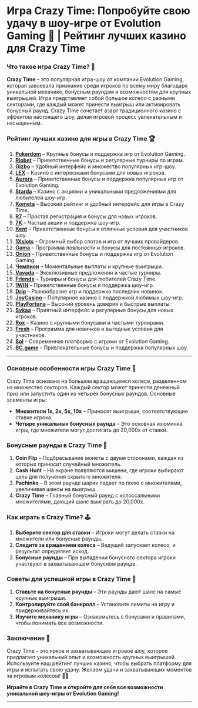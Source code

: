 # Игра Crazy Time: Попробуйте свою удачу в шоу-игре от Evolution Gaming 🎉 | Рейтинг лучших казино для Crazy Time  

### Что такое игра Crazy Time? 🎯

**Crazy Time** – это популярная игра-шоу от компании Evolution Gaming, которая завоевала признание среди игроков по всему миру благодаря уникальной механике, бонусным раундам и возможностям для крупных выигрышей. Игра представляет собой большое колесо с разными секторами, где каждый может принести выигрыш или активировать бонусный раунд. Crazy Time сочетает азарт традиционного казино с эффектом настоящего шоу, делая игровой процесс увлекательным и насыщенным.

### Рейтинг лучших казино для игры в Crazy Time 🏆

1. **[Pokerdom](https://brandplay.link/4k77v2yx)** – Крупные бонусы и поддержка игр от Evolution Gaming.
2. **[Riobet](https://brandplay.link/7xBLTPyj)** – Приветственные бонусы и регулярные турниры по играм.
3. **[Gizbo](https://brandplay.link/bprXw4YV)** – Удобный интерфейс и множество популярных игр-шоу.
4. **[LEX](https://brandplay.link/zW4hdDFV)** – Казино с интересными бонусами для новых игроков.
5. **[Aurora](https://10trafic-stat2.com/click/668546556bcc6313411604bd/6766/13032/subaccount)** – Приветственные бонусы и поддержка популярных игр от Evolution Gaming.
6. **[Starda](https://brandplay.link/fB7xwRFL)** – Казино с акциями и уникальными предложениями для любителей шоу-игр.
7. **[Kometa](https://brandplay.link/8ZymQJV8)** – Высокий рейтинг и удобный интерфейс для игры в Crazy Time.
8. **[R7](https://brandplay.link/bMd3Yjsw)** – Простая регистрация и бонусы для новых игроков.
9. **[7K](https://brandplay.link/BvQyFShp)** – Частые акции и поддержка шоу-игр.
10. **[Kent](https://brandplay.link/Fv2WP3js)** – Приветственные бонусы и отличные условия для участников шоу.
11. **[1Xslots](https://brandplay.link/hSB1khtr)** – Огромный выбор слотов и игр от лучших провайдеров.
12. **[Gama](https://brandplay.link/j6NMKsDz)** – Программа лояльности и бонусы для постоянных игроков.
13. **[Onion](https://brandplay.link/zBGRVpQ9)** – Приветственные бонусы и поддержка игр от Evolution Gaming.
14. **[Чемпион](https://temon-gter.cfd/go/lRq?p80412p304504pcc44t17455)** – Моментальные выплаты и крупные выигрыши.
15. **[Vavada](https://vavadapartner.pro/?promo=ea5c9275-6854-4505-94fc-95ab18221945-linkb2)** – Эксклюзивные предложения и частые турниры.
16. **[Friends](https://gofriends.vc/linkb2)** – Турниры и бонусы для любителей Crazy Time.
17. **[1WIN](https://brandplay.link/smXVpBbG)** – Приветственные бонусы и поддержка шоу-игр.
18. **[Drip](https://drp-ircp01.com/c07e6a3db)** – Разнообразие игр и поддержка последних новинок.
19. **[JoyCasino](https://rpc30.call2me.pro/?/ru/registration?apkpop=0&partner=p24970p3291217pc98f)** – Популярное казино с поддержкой любимых шоу-игр.
20. **[PlayFortuna](https://fortunapromo.net/alt/playfortuna/registration?0dc4a9362a71feb7e3f165fb8e766f70)** – Высокий уровень доверия и быстрые выплаты.
21. **[Sykaa](https://s-two-way.com/?source=linkb2&pid=30697)** – Приятный интерфейс и регулярные бонусы для новых игроков.
22. **[Rox](https://rox-pvwfpjgcxe.com/cb1ee18a5)** – Казино с крупными бонусами и частыми турнирами.
23. **[Fresh](https://fresh-eumwkxwao.com/c3f7b485d)** – Программа для новичков и выгодные условия для участников.
24. **[Sol](https://sol-mmtdzfbaco.com/cb2415bca)** – Современная платформа с играми от Evolution Gaming.
25. **[BC.game](https://partnerbcgame.com/dcc53d441)** – Привлекательные бонусы и поддержка популярных шоу.

---

### Основные особенности игры Crazy Time 🎲

Crazy Time основана на большом вращающемся колесе, разделенном на множество секторов. Каждый сектор может принести денежный приз или запустить один из четырёх бонусных раундов. Основные элементы игры:

- **Множители 1x, 2x, 5x, 10x** – Приносят выигрыши, соответствующие ставке игрока.
- **Четыре уникальных бонусных раунда** – Это основная изюминка игры, где множители могут достигать до 20,000x от ставки.

### Бонусные раунды в Crazy Time 🎉

1. **Coin Flip** – Подбрасывание монеты с двумя сторонами, каждая из которых приносит случайный множитель.
2. **Cash Hunt** – На экране появляются мишени, где игроки выбирают цель для получения скрытого множителя.
3. **Pachinko** – В этом раунде шарик падает по полю с множителями, увеличивая шансы на выигрыш.
4. **Crazy Time** – Главный бонусный раунд с колоссальными множителями, дающий шанс выиграть до 20,000x.

### Как играть в Crazy Time? 🕹️

1. **Выберите сектор для ставки** – Игроки могут делать ставки на множители или бонусные раунды.
2. **Следите за вращением колеса** – Ведущий запускает колесо, и результат определяет исход.
3. **Бонусные раунды** – При выпадении бонусного сектора игроки участвуют в захватывающем бонусном раунде.

### Советы для успешной игры в Crazy Time 🎯

1. **Ставьте на бонусные раунды** – Эти раунды дают шанс на самые крупные выигрыши.
2. **Контролируйте свой банкролл** – Установите лимиты на игру и придерживайтесь их.
3. **Изучите механику игры** – Ознакомьтесь с бонусами и правилами, чтобы понимать все возможности.

### Заключение 📝

Crazy Time – это яркое и захватывающее игровое шоу, которое предлагает уникальный опыт и возможность крупных выигрышей. Используйте наш рейтинг лучших казино, чтобы выбрать платформу для игры и испытать свою удачу. Желаем удачи и захватывающих моментов за игровым колесом! 🎰💵

**Играйте в Crazy Time и откройте для себя все возможности уникальной шоу-игры от Evolution Gaming!**

---
